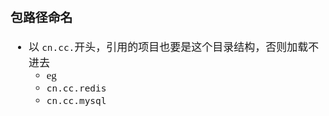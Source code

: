 <span  style="font-family: Simsun,serif; font-size: 17px; ">

### 包路径命名

- 以 ``cn.cc.``开头，引用的项目也要是这个目录结构，否则加载不进去
    - eg
    - ``cn.cc.redis``
    - ``cn.cc.mysql``

</span>